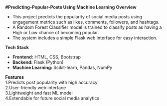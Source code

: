**#Predicting-Popular-Posts Using Machine Learning**
**Overview** 
- This project predicts the popularity of social media posts using engagement metrics such as likes, comments, followers, and hashtags.  
- A Random Forest Classifier model is trained to classify posts as having a High or Low chance of becoming popular.  
- The system includes a simple Flask web interface for easy interaction.  

**Tech Stack**
- **Frontend:** HTML, CSS, Bootstrap  
- **Backend:** Flask (Python)  
- **Machine Learning:** Scikit-learn, Pandas, NumPy  

**Features**  
1.Predicts post popularity with high accuracy   
2.User-friendly web interface  
3.Lightweight and fast ML model  
4.Extendable for future social media analytics  
